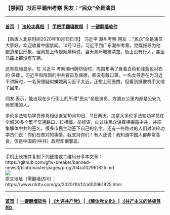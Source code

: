 ### 【禁闻】习近平潮州考察 网友：“民众”全是演员
------------------------

#### [首页](https://github.com/gfw-breaker/banned-news3/blob/master/README.md) &nbsp;&nbsp;|&nbsp;&nbsp; [法轮功真相](https://github.com/begood0513/basic/blob/master/README.md)  &nbsp;&nbsp;|&nbsp;&nbsp; [手把手翻墙教程](https://github.com/gfw-breaker/guides/wiki)  &nbsp;&nbsp;|&nbsp;&nbsp; [一键翻墙软件](https://github.com/gfw-breaker/nogfw/blob/master/README.md)  



<div><div class="post_content" itemprop="articleBody">
 <p>
  【新唐人北京时间2020年10月13日讯】
  <ok href="https://www.ntdtv.com/gb/习近平.htm">
   习近平
  </ok>
  潮州考察
  <ok href="https://www.ntdtv.com/gb/网友.htm">
   网友
  </ok>
  ：“民众”全是演员大家好，欢迎收看中国禁闻。10月12日，习近平到广东潮州考察。党媒报导为他塑造亲民形象，但网友上传视频爆料说，当天潮州城被清空，街上没有行人，甚至马路上都没有车辆。
 </p>
 <p>
  还有视频显示，在
  <ok href="https://www.ntdtv.com/gb/习近平.htm">
   习近平
  </ok>
  考察潮州牌坊街时，周围布满了身着白色和浅蓝色衬衣的
  <ok href="https://www.ntdtv.com/gb/保镖.htm">
   保镖
  </ok>
  。习近平和陪同的中共官员及保镖，都没有戴口罩。一名女导游在为习近平讲解时，一名保镖疑似嫌她离习近平太近，正想上前去拽，但看到摄像机手又缩了回来。
 </p>
 <p>
  <ok href="https://www.ntdtv.com/gb/网友.htm">
   网友
  </ok>
  表示，能出现在步行街上的所谓“民众”全是演员，方圆五公里内都是公安九局安排的人。
 </p>
 <p>
  多伦多法轮功学员传真相促退党10月10日、11日两天，加拿大多伦多法轮功学员在全城30多个繁华交通路口，拉横幅、举标语，向过往民众讲真相揭露中共、并征集解体中共的签名，很多市民主动签下自己的名字。还有一些路过的人们对法轮功学员们说：你们在做对的事情，我支持你们！有人还说：我知道中国人都非常善良，但是中国的(中共）政府却很邪恶。
 </p>
 <div class="single_ad">
 </div>
</div>
</div>
<hr/>
手机上长按并复制下列链接或二维码分享本文章：<br/>
https://github.com/gfw-breaker/banned-news3/blob/master/pages/prog204/a102961825.md <br/>
<a href='https://github.com/gfw-breaker/banned-news3/blob/master/pages/prog204/a102961825.md'><img src='https://github.com/gfw-breaker/banned-news3/blob/master/pages/prog204/a102961825.md.png'/></a> <br/>
原文地址（需翻墙访问）：https://www.ntdtv.com/gb/2020/10/12/a102961825.html


------------------------
#### [首页](https://github.com/gfw-breaker/banned-news3/blob/master/README.md) &nbsp;|&nbsp; [一键翻墙软件](https://github.com/gfw-breaker/nogfw/blob/master/README.md) &nbsp;| [《九评共产党》](https://github.com/gfw-breaker/9ping.md/blob/master/README.md#九评之一评共产党是什么) | [《解体党文化》](https://github.com/gfw-breaker/jtdwh.md/blob/master/README.md) | [《共产主义的终极目的》](https://github.com/gfw-breaker/gczydzjmd.md/blob/master/README.md)


<img src='http://gfw-breaker.win/banned-news3/pages/prog204/a102961825.md' width='0px' height='0px'/>